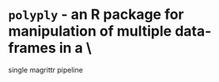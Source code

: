 # `polyply` - an R package for manipulation of multiple data-frames in a \
single magrittr pipeline
